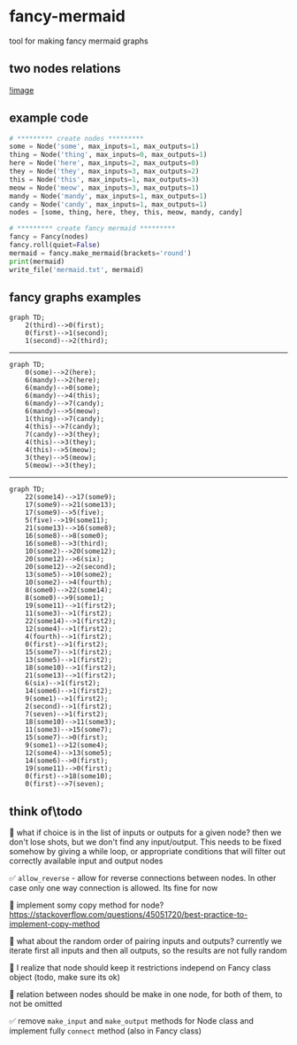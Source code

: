 # fancy-mermaid
tool for making fancy mermaid graphs


## two nodes relations

[!image](candy_and_mandy.png)

## example code

```python
# ********* create nodes *********
some = Node('some', max_inputs=1, max_outputs=1)
thing = Node('thing', max_inputs=0, max_outputs=1)
here = Node('here', max_inputs=2, max_outputs=0)
they = Node('they', max_inputs=3, max_outputs=2)
this = Node('this', max_inputs=1, max_outputs=3)
meow = Node('meow', max_inputs=3, max_outputs=1)
mandy = Node('mandy', max_inputs=1, max_outputs=1)
candy = Node('candy', max_inputs=1, max_outputs=1)
nodes = [some, thing, here, they, this, meow, mandy, candy]

# ********* create fancy mermaid *********
fancy = Fancy(nodes)
fancy.roll(quiet=False)
mermaid = fancy.make_mermaid(brackets='round')
print(mermaid)
write_file('mermaid.txt', mermaid)
```


## fancy graphs examples

```mermaid
graph TD;
    2(third)-->0(first);
    0(first)-->1(second);
    1(second)-->2(third);
```

---

```mermaid
graph TD;
    0(some)-->2(here);
    6(mandy)-->2(here);
    6(mandy)-->0(some);
    6(mandy)-->4(this);
    6(mandy)-->7(candy);
    6(mandy)-->5(meow);
    1(thing)-->7(candy);
    4(this)-->7(candy);
    7(candy)-->3(they);
    4(this)-->3(they);
    4(this)-->5(meow);
    3(they)-->5(meow);
    5(meow)-->3(they);
```

---

```mermaid
graph TD;
    22(some14)-->17(some9);
    17(some9)-->21(some13);
    17(some9)-->5(five);
    5(five)-->19(some11);
    21(some13)-->16(some8);
    16(some8)-->8(some0);
    16(some8)-->3(third);
    10(some2)-->20(some12);
    20(some12)-->6(six);
    20(some12)-->2(second);
    13(some5)-->10(some2);
    10(some2)-->4(fourth);
    8(some0)-->22(some14);
    8(some0)-->9(some1);
    19(some11)-->1(first2);
    11(some3)-->1(first2);
    22(some14)-->1(first2);
    12(some4)-->1(first2);
    4(fourth)-->1(first2);
    0(first)-->1(first2);
    15(some7)-->1(first2);
    13(some5)-->1(first2);
    18(some10)-->1(first2);
    21(some13)-->1(first2);
    6(six)-->1(first2);
    14(some6)-->1(first2);
    9(some1)-->1(first2);
    2(second)-->1(first2);
    7(seven)-->1(first2);
    18(some10)-->11(some3);
    11(some3)-->15(some7);
    15(some7)-->0(first);
    9(some1)-->12(some4);
    12(some4)-->13(some5);
    14(some6)-->0(first);
    19(some11)-->0(first);
    0(first)-->18(some10);
    0(first)-->7(seven);
```

## think of\todo

:black_square_button: what if choice is in the list of inputs or outputs for a given node? then we don't lose shots, but we don't find any input/output. This needs to be fixed somehow by giving a while loop, or appropriate conditions that will filter out correctly available input and output nodes

:white_check_mark:  `allow_reverse` - allow for reverse connections between nodes. In other case only one way connection is allowed. Its fine for now
    
:black_square_button: implement somy copy method for node? https://stackoverflow.com/questions/45051720/best-practice-to-implement-copy-method
        
:black_square_button: what about the random order of pairing inputs and outputs? currently we iterate first all inputs and then all outputs, so the results are not fully random
    
:black_square_button: I realize that node should keep it restrictions independ on Fancy class object (todo, make sure its ok)
    
:black_square_button: relation between nodes should be make in one node, for both of them, to not be omitted
    
:white_check_mark: remove `make_input` and `make_output` methods for Node class and implement fully `connect` method (also in Fancy class)
 
